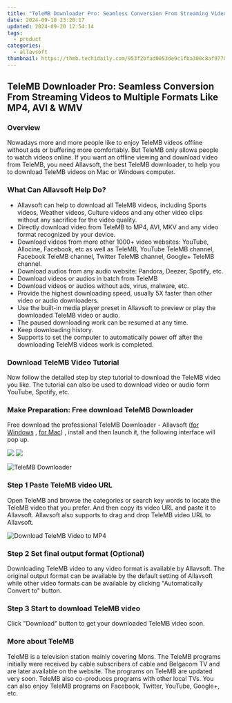 ```yaml
---
title: "TeleMB Downloader Pro: Seamless Conversion From Streaming Videos to Multiple Formats Like MP4, AVI & WMV"
date: 2024-09-18 23:20:17
updated: 2024-09-20 12:54:14
tags:
  - product
categories:
  - allavsoft
thumbnail: https://thmb.techidaily.com/953f2bfad0053de9c1fba300c8af977033f308f5e7891f6b783242dd563fe50d.jpg
---
```


## TeleMB Downloader Pro: Seamless Conversion From Streaming Videos to Multiple Formats Like MP4, AVI & WMV

### Overview

Nowadays more and more people like to enjoy TeleMB videos offline without ads or buffering more comfortably. But TeleMB only allows people to watch videos online. If you want an offline viewing and download video from TeleMB, you need Allavsoft, the best TeleMB downloader, to help you to download TeleMB videos on Mac or Windows computer.

### What Can Allavsoft Help Do?

* Allavsoft can help to download all TeleMB videos, including Sports videos, Weather videos, Culture videos and any other video clips without any sacrifice for the video quality.
* Directly download video from TeleMB to MP4, AVI, MKV and any video format recognized by your device.
* Download videos from more other 1000+ video websites: YouTube, Allocine, Facebook, etc as well as TeleMB, YouTube TeleMB channel, Facebook TeleMB channel, Twitter TeleMB channel, Google+ TeleMB channel.
* Download audios from any audio website: Pandora, Deezer, Spotify, etc.
* Download videos or audios in batch from TeleMB
* Download videos or audios without ads, virus, malware, etc.
* Provide the highest downloading speed, usually 5X faster than other video or audio downloaders.
* Use the built-in media player preset in Allavsoft to preview or play the downloaded TeleMB video or audio.
* The paused downloading work can be resumed at any time.
* Keep downloading history.
* Supports to set the computer to automatically power off after the downloading TeleMB videos work is completed.

### Download TeleMB Video Tutorial

Now follow the detailed step by step tutorial to download the TeleMB video you like. The tutorial can also be used to download video or audio form YouTube, Spotify, etc.

### Make Preparation: Free download TeleMB Downloader

Free download the professional TeleMB Downloader - Allavsoft ([for Windows](https://tools.techidaily.com/allavsoft/products/) , [for Mac](https://tools.techidaily.com/allavsoft/products/)) , install and then launch it, the following interface will pop up.

[![](https://www.allavsoft.com/how-to/../images/how-to/free-download-win.jpg)](https://tools.techidaily.com/allavsoft/products/) [![](https://www.allavsoft.com/how-to/../images/how-to/free-download-mac.jpg)](https://tools.techidaily.com/allavsoft/products/)

![TeleMB Downloader](https://www.allavsoft.com/how-to/../images/allavsoft/screen-shot-600.jpg)

### Step 1 Paste TeleMB video URL

Open TeleMB and browse the categories or search key words to locate the TeleMB video that you prefer. And then copy its video URL and paste it to Allavsoft. Allavsoft also supports to drag and drop TeleMB video URL to Allavsoft.

![Download TeleMB Video to MP4](https://www.allavsoft.com/how-to/../images/how-to/download-rtmp-video/download-rtmp-video.jpg)

### Step 2 Set final output format (Optional)

Downloading TeleMB video to any video format is available by Allavsoft. The original output format can be available by the default setting of Allavsoft while other video formats can be available by clicking "Automatically Convert to" button.

### Step 3 Start to download TeleMB video

Click "Download" button to get your downloaded TeleMB video soon.

### More about TeleMB

TeleMB is a television station mainly covering Mons. The TeleMB programs initially were received by cable subscribers of cable and Belgacom TV and are later available on the website. The programs on TeleMB are updated very soon. TeleMB also co-produces programs with other local TVs. You can also enjoy TeleMB programs on Facebook, Twitter, YouTube, Google+, etc.

<ins class="adsbygoogle"
     style="display:block"
     data-ad-format="autorelaxed"
     data-ad-client="ca-pub-7571918770474297"
     data-ad-slot="1223367746"></ins>



<ins class="adsbygoogle"
     style="display:block"
     data-ad-client="ca-pub-7571918770474297"
     data-ad-slot="8358498916"
     data-ad-format="auto"
     data-full-width-responsive="true"></ins>
